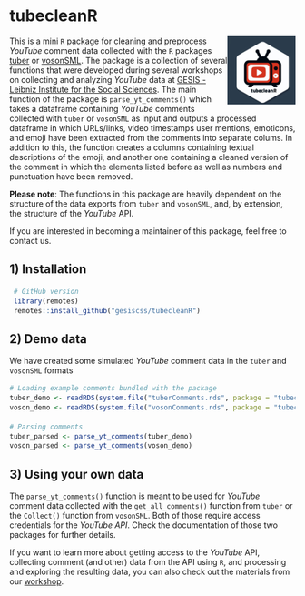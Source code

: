 # tubecleanR
<img src="man/figures/tubecleanR_stickr.png" align="right" alt="tubecleanR Sticker" width="120">

This is a mini `R` package for cleaning and preprocess *YouTube* comment data collected with the `R` packages [tuber](https://github.com/gojiplus/tuber) or [vosonSML](https://github.com/vosonlab/vosonSML).
The package is a collection of several functions that were developed during several workshops on collecting and analyzing *YouTube* data at [GESIS - Leibniz Institute for the Social Sciences](https://www.gesis.org/home). The main function of the package is `parse_yt_comments()` which takes a dataframe containing *YouTube* comments collected with `tuber` or `vosonSML` as input and outputs a processed dataframe in which URLs/links, video timestamps user mentions, emoticons, and emoji have been extracted from the comments into separate colums. In addition to this, the function creates a columns containing textual descriptions of the emoji, and another one containing a cleaned version of the comment in which the elements listed before as well as numbers and punctuation have been removed.

**Please note**: The functions in this package are heavily dependent on the structure of the data exports from `tuber` and `vosonSML`, and, by extension, the structure of the *YouTube* API. 

If you are interested in becoming a maintainer of this package, feel free to contact us.
 
## 1) Installation

```R
 # GitHub version
 library(remotes)
 remotes::install_github("gesiscss/tubecleanR")
```
 
## 2) Demo data

We have created some simulated *YouTube* comment data in the `tuber` and `vosonSML` formats

```R
# Loading example comments bundled with the package
tuber_demo <- readRDS(system.file("tuberComments.rds", package = "tubecleanR"))
voson_demo <- readRDS(system.file("vosonComments.rds", package = "tubecleanR"))

# Parsing comments
tuber_parsed <- parse_yt_comments(tuber_demo)
voson_parsed <- parse_yt_comments(voson_demo)
```
 
## 3) Using your own data

The `parse_yt_comments()` function is meant to be used for *YouTube* comment data collected with the `get_all_comments()` function from `tuber` or the `Collect()` function from `vosonSML`. Both of those require access credentials for the *YouTube API*. Check the documentation of those two packages for further details.

If you want to learn more about getting access to the *YouTube* API, collecting comment (and other) data from the API using `R`, and processing and exploring the resulting data, you can also check out the materials from our [workshop](https://github.com/jobreu/youtube-workshop-gesis-2023).
